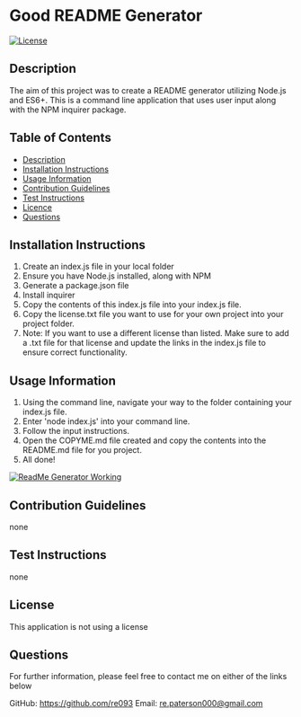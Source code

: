 # Good README Generator
[![License](https://img.shields.io/badge/License-None%20-lightgrey.svg)]()
## Description
The aim of this project was to create a README generator utilizing Node.js and ES6+. This is a command line application that uses user input along with the NPM inquirer package.

## Table of Contents
- [Description](#Description)
- [Installation Instructions](#Installation-Instructions)
- [Usage Information](#Usage-Information)
- [Contribution Guidelines](#Contribution-Guidelines)
- [Test Instructions](#Test-Instructions)
- [Licence](#Licence)
- [Questions](#Questions)

## Installation Instructions
1. Create an index.js file in your local folder
2. Ensure you have Node.js installed, along with NPM
3. Generate a package.json file
4. Install inquirer
5. Copy the contents of this index.js file into your index.js file. 
6. Copy the license.txt file you want to use for your own project into your project folder. 
7. Note: If you want to use a different license than listed. Make sure to add a .txt file for that license and update the links in the index.js file to ensure correct functionality.

## Usage Information
1. Using the command line, navigate your way to the folder containing your index.js file.
2. Enter 'node index.js' into your command line.
3. Follow the input instructions.
4. Open the COPYME.md file created and copy the contents into the README.md file for you project.
5. All done!

[![ReadMe Generator Working](http://img.youtube.com/vi/pXmRnKoo6YM/0.jpg)](http://www.youtube.com/watch?v=pXmRnKoo6YM)

## Contribution Guidelines
none

## Test Instructions
none

## License
This application is not using a license

## Questions
For further information, please feel free to contact me on either of the links below

GitHub: https://github.com/re093
 Email: re.paterson000@gmail.com
